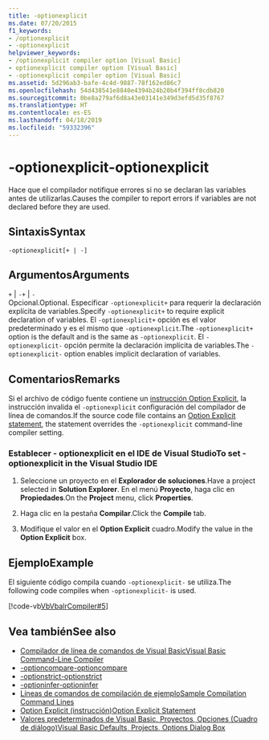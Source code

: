 ```yaml
---
title: -optionexplicit
ms.date: 07/20/2015
f1_keywords:
- /optionexplicit
- -optionexplicit
helpviewer_keywords:
- /optionexplicit compiler option [Visual Basic]
- optionexplicit compiler option [Visual Basic]
- -optionexplicit compiler option [Visual Basic]
ms.assetid: 5d296ab3-bafe-4c4d-9887-78f162ed86c7
ms.openlocfilehash: 54d438541e8840e4394b24b20b4f394ff8cdb820
ms.sourcegitcommit: 0be8a279af6d8a43e03141e349d3efd5d35f8767
ms.translationtype: HT
ms.contentlocale: es-ES
ms.lasthandoff: 04/18/2019
ms.locfileid: "59332396"
---
```

# <a name="-optionexplicit"></a><span data-ttu-id="20be0-102">-optionexplicit</span><span class="sxs-lookup"><span data-stu-id="20be0-102">-optionexplicit</span></span>
<span data-ttu-id="20be0-103">Hace que el compilador notifique errores si no se declaran las variables antes de utilizarlas.</span><span class="sxs-lookup"><span data-stu-id="20be0-103">Causes the compiler to report errors if variables are not declared before they are used.</span></span>  
  
## <a name="syntax"></a><span data-ttu-id="20be0-104">Sintaxis</span><span class="sxs-lookup"><span data-stu-id="20be0-104">Syntax</span></span>  
  
```  
-optionexplicit[+ | -]  
```  
  
## <a name="arguments"></a><span data-ttu-id="20be0-105">Argumentos</span><span class="sxs-lookup"><span data-stu-id="20be0-105">Arguments</span></span>  
 <span data-ttu-id="20be0-106">`+` &#124; `-`</span><span class="sxs-lookup"><span data-stu-id="20be0-106">`+` &#124; `-`</span></span>  
 <span data-ttu-id="20be0-107">Opcional.</span><span class="sxs-lookup"><span data-stu-id="20be0-107">Optional.</span></span> <span data-ttu-id="20be0-108">Especificar `-optionexplicit+` para requerir la declaración explícita de variables.</span><span class="sxs-lookup"><span data-stu-id="20be0-108">Specify `-optionexplicit+` to require explicit declaration of variables.</span></span> <span data-ttu-id="20be0-109">El `-optionexplicit+` opción es el valor predeterminado y es el mismo que `-optionexplicit`.</span><span class="sxs-lookup"><span data-stu-id="20be0-109">The `-optionexplicit+` option is the default and is the same as `-optionexplicit`.</span></span> <span data-ttu-id="20be0-110">El `-optionexplicit-` opción permite la declaración implícita de variables.</span><span class="sxs-lookup"><span data-stu-id="20be0-110">The `-optionexplicit-` option enables implicit declaration of variables.</span></span>  
  
## <a name="remarks"></a><span data-ttu-id="20be0-111">Comentarios</span><span class="sxs-lookup"><span data-stu-id="20be0-111">Remarks</span></span>  
 <span data-ttu-id="20be0-112">Si el archivo de código fuente contiene un [instrucción Option Explicit](../../../visual-basic/language-reference/statements/option-explicit-statement.md), la instrucción invalida el `-optionexplicit` configuración del compilador de línea de comandos.</span><span class="sxs-lookup"><span data-stu-id="20be0-112">If the source code file contains an [Option Explicit statement](../../../visual-basic/language-reference/statements/option-explicit-statement.md), the statement overrides the `-optionexplicit` command-line compiler setting.</span></span>  
  
### <a name="to-set--optionexplicit-in-the-visual-studio-ide"></a><span data-ttu-id="20be0-113">Establecer - optionexplicit en el IDE de Visual Studio</span><span class="sxs-lookup"><span data-stu-id="20be0-113">To set -optionexplicit in the Visual Studio IDE</span></span>  
  
1. <span data-ttu-id="20be0-114">Seleccione un proyecto en el **Explorador de soluciones**.</span><span class="sxs-lookup"><span data-stu-id="20be0-114">Have a project selected in **Solution Explorer**.</span></span> <span data-ttu-id="20be0-115">En el menú **Proyecto**, haga clic en **Propiedades**.</span><span class="sxs-lookup"><span data-stu-id="20be0-115">On the **Project** menu, click **Properties**.</span></span>   
  
2. <span data-ttu-id="20be0-116">Haga clic en la pestaña **Compilar**.</span><span class="sxs-lookup"><span data-stu-id="20be0-116">Click the **Compile** tab.</span></span>  
  
3. <span data-ttu-id="20be0-117">Modifique el valor en el **Option Explicit** cuadro.</span><span class="sxs-lookup"><span data-stu-id="20be0-117">Modify the value in the **Option Explicit** box.</span></span>  
  
## <a name="example"></a><span data-ttu-id="20be0-118">Ejemplo</span><span class="sxs-lookup"><span data-stu-id="20be0-118">Example</span></span>  
 <span data-ttu-id="20be0-119">El siguiente código compila cuando `-optionexplicit-` se utiliza.</span><span class="sxs-lookup"><span data-stu-id="20be0-119">The following code compiles when `-optionexplicit-` is used.</span></span>  
  
 [!code-vb[VbVbalrCompiler#5](~/samples/snippets/visualbasic/VS_Snippets_VBCSharp/VbVbalrCompiler/VB/OptionExplicitOff.vb#5)]  
  
## <a name="see-also"></a><span data-ttu-id="20be0-120">Vea también</span><span class="sxs-lookup"><span data-stu-id="20be0-120">See also</span></span>

- [<span data-ttu-id="20be0-121">Compilador de línea de comandos de Visual Basic</span><span class="sxs-lookup"><span data-stu-id="20be0-121">Visual Basic Command-Line Compiler</span></span>](../../../visual-basic/reference/command-line-compiler/index.md)
- [<span data-ttu-id="20be0-122">-optioncompare</span><span class="sxs-lookup"><span data-stu-id="20be0-122">-optioncompare</span></span>](../../../visual-basic/reference/command-line-compiler/optioncompare.md)
- [<span data-ttu-id="20be0-123">-optionstrict</span><span class="sxs-lookup"><span data-stu-id="20be0-123">-optionstrict</span></span>](../../../visual-basic/reference/command-line-compiler/optionstrict.md)
- [<span data-ttu-id="20be0-124">-optioninfer</span><span class="sxs-lookup"><span data-stu-id="20be0-124">-optioninfer</span></span>](../../../visual-basic/reference/command-line-compiler/optioninfer.md)
- [<span data-ttu-id="20be0-125">Líneas de comandos de compilación de ejemplo</span><span class="sxs-lookup"><span data-stu-id="20be0-125">Sample Compilation Command Lines</span></span>](../../../visual-basic/reference/command-line-compiler/sample-compilation-command-lines.md)
- [<span data-ttu-id="20be0-126">Option Explicit (instrucción)</span><span class="sxs-lookup"><span data-stu-id="20be0-126">Option Explicit Statement</span></span>](../../../visual-basic/language-reference/statements/option-explicit-statement.md)
- [<span data-ttu-id="20be0-127">Valores predeterminados de Visual Basic, Proyectos, Opciones (Cuadro de diálogo)</span><span class="sxs-lookup"><span data-stu-id="20be0-127">Visual Basic Defaults, Projects, Options Dialog Box</span></span>](/visualstudio/ide/reference/visual-basic-defaults-projects-options-dialog-box)
